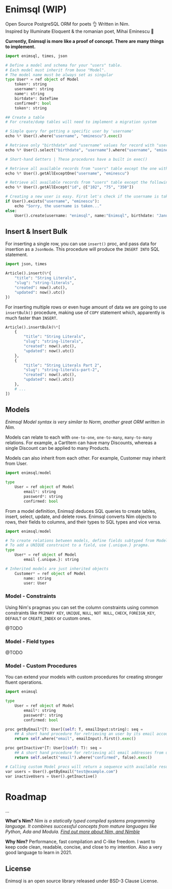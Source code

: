 # Enimsql (WIP)
Open Source PostgreSQL ORM for poets 👌 Written in Nim.<br>
Inspired by Illuminate Eloquent & the romanian poet, Mihai Eminescu 🤟

**Currently, Enimsql is more like a proof of concept. There are many things to implement.**

```python
import enimsql, times, json

# Define a model and schema for your "users" table.
# Each model must inherit from base "Model".
# The model name must be always set as singular
type User* = ref object of Model
    token*: string
    username*: string
    name*: string
    birtdate*: DateTime
    confirmed*: bool
    token*: string

## Create a table
# For create/dump tables will need to implement a migration system

# Simple query for getting a specific user by 'username'
echo %* User().where("username", "eminescu").exec()

# Retrieve only "birthdate" and "username" values for record with "username" "eminescu"
echo %* User().select("birthdate", "username").where("username", "eminescu").exec()

# Short-hand Getters | These procedures have a built in exec()

# Retrieve all available records from "users" table except the one with username "eminescu"
echo %* User().getAllExceptOne("username", "eminescu")

# Retrieve all available records from "users" table except the following matches
echo %* User().getAllExcept("id", @["102", "75", "350"])

# Creating a new user is easy. First let's check if the username is taken
if User().exists("username", "eminescu"):
    echo "Sorry, the username is taken..."
else:
    User().create(username: "enimsql", name:"Enimsql", birthdate: "January 15, 1850")
```

## Insert & Insert Bulk
For inserting a single row, you can use `insert()` proc, and pass data for insertion as a `JsonNode`.
This procedure will produce the `INSERT INTO` SQL statement.

```python
import json, times

Article().insert(%*{
    "title": "String Literals",
    "slug": "string-literals",
    "created": now().utc(),
    "updated": now().utc()
})

```

For inserting multiple rows or even huge amount of data we are going to use `insertBulk()` procedure, making use of `COPY` statement which, apparently is much faster than `INSERT`.

```python
Article().insertBulk(%*[
    {
        "title": "String Literals",
        "slug": "string-literals",
        "created": now().utc(),
        "updated": now().utc()
    },
    {
        "title": "String Literals Part 2",
        "slug": "string-literals-part-2",
        "created": now().utc(),
        "updated": now().utc()
    },
    # ...
])
```

## Models
_Enimsql Model syntax is very similar to Norm, another great ORM written in Nim._

Models can relate to each with `one-to-one`, `one-to-many`, `many-to-many` relations. For example, a CartItem can have many Discounts, whereas a single Discount can be applied to many Products.

Models can also inherit from each other. For example, Customer may inherit from User.
```python
import enimsql/model

type
    User = ref object of Model
        email*: string
        password*: string
        confirmed: bool
```

From a model definition, Enimsql deduces SQL queries to create tables, insert, select, update, and delete rows. Enimsql converts Nim objects to rows, their fields to columns, and their types to SQL types and vice versa.
```python
import enimsql/model

# To create relations between models, define fields subtyped from Model
# To add a UNIQUE constraint to a field, use {.unique.} pragma.
type
    User* = ref object of Model
        email {.unique.}: string

# Inherited models are just inherited objects
    Customer* = ref object of Model
        name: string
        user: User

```

### Model - Constraints
Using Nim's pragmas you can set the column constraints using common constraints like `PRIMARY KEY`, `UNIQUE`, `NULL`, `NOT NULL`, `CHECK`, `FOREIGN_KEY`, `DEFAULT` or `CREATE_INDEX` or custom ones.

@TODO

### Model - Field types
@TODO

### Model - Custom Procedures
You can extend your models with custom procedures for creating stronger fluent operations.

```python
import enimsql

type
    User = ref object of Model
        email*: string
        password*: string
        confirmed: bool

proc getByEmail*[T: User](self: T, emailInput:string): seq =
    ## A short hand procedure for retrieving an user by its email account
    return self.where("email", emailInput).first().exec()

proc getInactive*[T: User](self: T): seq =
    ## A short hand procedure for retrieving all email addresses from unconfirmed users
    return self.select("email").where("confirmed", false).exec()

# Calling custom Model procs will return a sequence with available results or none.
var users = User().getByEmail("test@example.com")
var inactiveUsers = User().getInactive()
```

# Roadmap
...

**What's Nim?**
_Nim is a statically typed compiled systems programming language. It combines successful concepts from mature languages like Python, Ada and Modula. [Find out more about Nim, and Nimble](https://nim-lang.org/)_

**Why Nim?**
Performance, fast compilation and C-like freedom. I want to keep code clean, readable, concise, and close to my intention. Also a very good language to learn in 2021.

## License
Enimsql is an open source library released under BSD-3 Clause License.